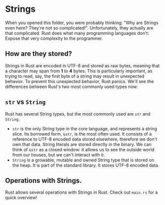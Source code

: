# Strings
When you opened this folder, you were probably thinking: "Why are Strings even here? They're not so complicated!".
Unfortunately, they actually are that complicated. Rust does what many programming languages don't: Expose that very complexity to the programmer.

## How are they stored?
Strings in Rust are encoded in UTF-8 and stored as raw bytes, meaning that a character may span from **1** to **4** bytes. This is particularly important, as trying to read, say, the first byte of a string may result in unexpected behavior. To prevent this unexpected behavior, Rust panics.
We'll see the differences between Rust's two most commonly used types now:

## `str` vs `String`
Rust has several String types, but the most commonly used are `str` and `String`. 
* `str` is the only String type in the core language, and represents a string slice. Its borrowed form, `&str`, is the most often used. It consists of a reference to UTF-8 encoded data stored elsewhere, therefore we don't own that data. String literals are stored directly in the binary. We can think of `&str` as a closed window: it allows us to see the outside world from our houses, but we can't interact with it.
* `String` is a growable, mutable and owned String type that is stored on the heap. It is part of the standard library. It stores UTF-8 encoded data.

## Operations with Strings.
Rust allows several operations with Strings in Rust. Check out `main.rs` for a quick overview!
